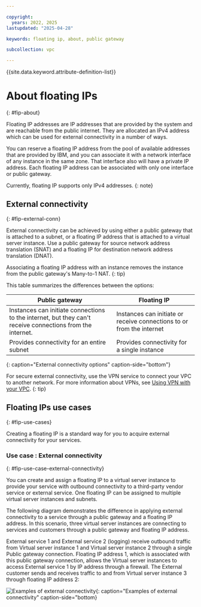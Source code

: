 ```yaml
---

copyright:
  years: 2022, 2025
lastupdated: "2025-04-28"

keywords: floating ip, about, public gateway

subcollection: vpc

---
```


{{site.data.keyword.attribute-definition-list}}

# About floating IPs
{: #fip-about}

Floating IP addresses are IP addresses that are provided by the system and are reachable from the public internet. They are allocated an IPv4 address which can be used for external connectivity in a number of ways.

You can reserve a floating IP address from the pool of available addresses that are provided by IBM, and you can associate it with a network interface of any instance in the same zone. That interface also will have a private IP address. Each floating IP address can be associated with only one interface or public gateway. 

Currently, floating IP supports only IPv4 addresses.
{: note}

## External connectivity
{: #fip-external-conn}

External connectivity can be achieved by using either a public gateway that is attached to a subnet, or a floating IP address that is attached to a virtual server instance. Use a public gateway for source network address translation (SNAT) and a floating IP for destination network address translation (DNAT).

Associating a floating IP address with an instance removes the instance from the public gateway's Many-to-1 NAT.
{: tip}

This table summarizes the differences between the options:

| Public gateway | Floating IP |
| ---- | ---- |
| Instances can initiate connections to the internet, but they can't receive connections from the internet.| Instances can initiate or receive connections to or from the internet |
| Provides connectivity for an entire subnet | Provides connectivity for a single instance |
{: caption="External connectivity options" caption-side="bottom"}

For secure external connectivity, use the VPN service to connect your VPC to another network. For more information about VPNs, see [Using VPN with your VPC](/docs/vpc?topic=vpc-using-vpn).
{: tip}

## Floating IPs use cases
{: #fip-use-cases}

Creating a floating IP is a standard way for you to acquire external connectivity for your services.

### Use case : External connectivity
{: #fip-use-case-external-connectivity}

You can create and assign a floating IP to a virtual server instance to provide your service with outbound connectivity to a third-party vendor service or external service. One floating IP can be assigned to multiple virtual server instances and subnets.

The following diagram demonstrates the difference in applying external connectivity to a service through a public gateway and a floating IP address. In this scenario, three virtual server instances are connecting to services and customers through a public gateway and floating IP address.

External service 1 and External service 2 (logging) receive outbound traffic from Virtual server instance 1 and Virtual server instance 2 through a single Public gateway connection. Floating IP address 1, which is associated with this public gateway connection, allows the Virtual server instances to access External service 1 by IP address through a firewall. The External customer sends and receives traffic to and from Virtual server instance 3 through floating IP address 2:

 ![Examples of external connectivity](images/public-gateway.svg "Examples of external connectivity"){: caption="Examples of external connectivity" caption-side="bottom}
